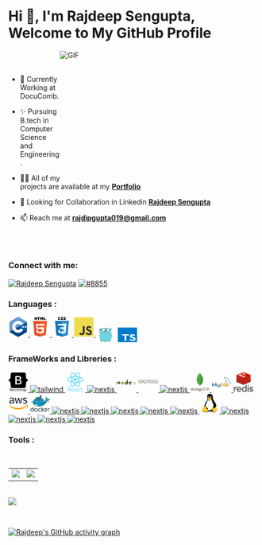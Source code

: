 <h1 align="left">Hi 👋, I'm Rajdeep Sengupta, Welcome to My GitHub Profile</h1>
<!-- <h3 align="center">A passionate frontend developer from India</h3> -->

<img align="right" alt="GIF" src="https://camo.githubusercontent.com/5ddf73ad3a205111cf8c686f687fc216c2946a75005718c8da5b837ad9de78c9/68747470733a2f2f7468756d62732e6766796361742e636f6d2f4576696c4e657874446576696c666973682d736d616c6c2e676966" width="400px" height="250" />
<br>
<br>

- 🌱 Currently Working at DocuComb.

- ✨ Pursuing B.tech in Computer Science and Engineering.

- 👨‍💻 All of my projects are available at my [**Portfolio**](https://rajdeep.space)

- 💬 Looking for Collaboration in Linkedin [**Rajdeep Sengupta**](https://www.linkedin.com/in/rajdeep-sengupta/) 

- 📫 Reach me at **rajdipgupta019@gmail.com**

<br>
<br>
<h3 align="left">Connect with me:</h3>
<p align="left">
<a href="https://www.linkedin.com/in/rajdeep-sengupta/" target="blank"><img align="center" src="https://raw.githubusercontent.com/rahuldkjain/github-profile-readme-generator/master/src/images/icons/Social/linked-in-alt.svg" alt="Rajdeep Sengupta" height="30" width="40" /></a>
<!-- <a href="https://fb.com/aritra-biswas" target="blank"><img align="center" src="https://raw.githubusercontent.com/rahuldkjain/github-profile-readme-generator/master/src/images/icons/Social/facebook.svg" alt="aritra biswas" height="30" width="40" /></a> -->
<!-- <a href="https://instagram.com/ARITRA_BISWAS_07" target="blank"><img align="center" src="https://raw.githubusercontent.com/rahuldkjain/github-profile-readme-generator/master/src/images/icons/Social/instagram.svg" alt="Rajdeep Sengupta" height="30" width="40" /></a> -->
<a href="https://discord.gg/#2260" target="blank"><img align="center" src="https://raw.githubusercontent.com/rahuldkjain/github-profile-readme-generator/master/src/images/icons/Social/discord.svg" alt="#8855" height="30" width="40" /></a>
</p>

<!-- <h3 align="left">Languages and Tools:</h3> -->
<h3 align="left">Languages :</h3>

<a href="https://www.w3schools.com/cpp/" target="_blank" rel="noreferrer"> <img src="https://raw.githubusercontent.com/devicons/devicon/master/icons/cplusplus/cplusplus-original.svg" alt="cplusplus" width="40" height="40"/> </a><a href="https://www.w3.org/html/" target="_blank" rel="noreferrer"> <img src="https://raw.githubusercontent.com/devicons/devicon/master/icons/html5/html5-original-wordmark.svg" alt="html5" width="40" height="40"/> </a><a href="https://www.w3schools.com/css/" target="_blank" rel="noreferrer"> <img src="https://raw.githubusercontent.com/devicons/devicon/master/icons/css3/css3-original-wordmark.svg" alt="css3" width="40" height="40"/> </a>  <a href="https://developer.mozilla.org/en-US/docs/Web/JavaScript" target="_blank" rel="noreferrer"> <img src="https://raw.githubusercontent.com/devicons/devicon/master/icons/javascript/javascript-original.svg" alt="javascript" width="40" height="40"/> </a>
  <a href="" target="blank"><img align="center" src="https://raw.githubusercontent.com/devicons/devicon/master/icons/go/go-original.svg" alt="#8855" height="30" width="40" /></a>
  <a href="" target="blank"><img align="center" src="https://raw.githubusercontent.com/devicons/devicon/master/icons/typescript/typescript-original.svg" alt="#8855" height="30" width="40" /></a>  
  
  
<h3 align="left">FrameWorks and Libreries :</h3>
<p align="left"> <a href="https://getbootstrap.com" target="_blank" rel="noreferrer"> <img src="https://raw.githubusercontent.com/devicons/devicon/master/icons/bootstrap/bootstrap-plain-wordmark.svg" alt="bootstrap" width="40" height="40"/> </a>   <a href="https://tailwindcss.com/" target="_blank" rel="noreferrer"> <img src="https://www.vectorlogo.zone/logos/tailwindcss/tailwindcss-icon.svg" alt="tailwind" width="40" height="40"/> </a> <a href="https://react.org/" target="_blank" rel="noreferrer"> <img src="https://raw.githubusercontent.com/devicons/devicon/master/icons/react/react-original-wordmark.svg" alt="tailwind" width="40" height="40"/> </a> <a href="https://nextjs.org/" target="_blank" rel="noreferrer"> <img src="https://raw.githubusercontent.com/bestofjs/bestofjs-webui/master/public/logos/nextjs.dark.svg" alt="nextjs" width="40" height="40"/> </a>
  <a href="" target="_blank" rel="noreferrer"> <img src="https://raw.githubusercontent.com/devicons/devicon/master/icons/nodejs/nodejs-original-wordmark.svg" alt="nextjs" width="40" height="40"/> </a>
  <a href="" target="_blank" rel="noreferrer"> <img src="https://raw.githubusercontent.com/devicons/devicon/master/icons/express/express-original-wordmark.svg" alt="nextjs" width="40" height="40"/> </a>
  <a href="" target="_blank" rel="noreferrer"> <img src="https://www.vectorlogo.zone/logos/graphql/graphql-icon.svg" alt="nextjs" width="40" height="40"/> </a>
  <a href="" target="_blank" rel="noreferrer"> <img src="https://raw.githubusercontent.com/devicons/devicon/master/icons/mongodb/mongodb-original-wordmark.svg" alt="nextjs" width="40" height="40"/> </a>
  <a href="" target="_blank" rel="noreferrer"> <img src="https://raw.githubusercontent.com/devicons/devicon/master/icons/mysql/mysql-original-wordmark.svg" alt="nextjs" width="40" height="40"/> </a>
  <a href="" target="_blank" rel="noreferrer"> <img src="https://raw.githubusercontent.com/devicons/devicon/master/icons/redis/redis-original-wordmark.svg" alt="nextjs" width="40" height="40"/> </a>
    <a href="" target="_blank" rel="noreferrer"> <img src="https://raw.githubusercontent.com/devicons/devicon/master/icons/amazonwebservices/amazonwebservices-original-wordmark.svg" alt="nextjs" width="40" height="40"/> </a>
    <a href="" target="_blank" rel="noreferrer"> <img src="https://raw.githubusercontent.com/devicons/devicon/master/icons/docker/docker-original-wordmark.svg" alt="nextjs" width="40" height="40"/> </a>
    <a href="" target="_blank" rel="noreferrer"> <img src="https://www.vectorlogo.zone/logos/google_cloud/google_cloud-icon.svg" alt="nextjs" width="40" height="40"/> </a>
    <a href="" target="_blank" rel="noreferrer"> <img src="https://www.vectorlogo.zone/logos/microsoft_azure/microsoft_azure-icon.svg" alt="nextjs" width="40" height="40"/> </a>
    <a href="" target="_blank" rel="noreferrer"> <img src="https://www.vectorlogo.zone/logos/kubernetes/kubernetes-icon.svg" alt="nextjs" width="40" height="40"/> </a>
    <a href="" target="_blank" rel="noreferrer"> <img src="https://www.vectorlogo.zone/logos/firebase/firebase-icon.svg" alt="nextjs" width="40" height="40"/> </a>
  <a href="" target="_blank" rel="noreferrer"> <img src="https://docs.amplify.aws/assets/logo-dark.svg" alt="nextjs" width="40" height="40"/> </a>
  <a href="" target="_blank" rel="noreferrer"> <img src="https://raw.githubusercontent.com/devicons/devicon/master/icons/linux/linux-original.svg" alt="nextjs" width="40" height="40"/> </a>
  <a href="" target="_blank" rel="noreferrer"> <img src="https://www.vectorlogo.zone/logos/git-scm/git-scm-icon.svg" alt="nextjs" width="40" height="40"/> </a>
  <a href="" target="_blank" rel="noreferrer"> <img src="https://cdn.worldvectorlogo.com/logos/adobe-xd.svg" alt="nextjs" width="40" height="40"/> </a>
  <a href="" target="_blank" rel="noreferrer"> <img src="https://www.vectorlogo.zone/logos/figma/figma-icon.svg" alt="nextjs" width="40" height="40"/> </a>
   <a href="" target="_blank" rel="noreferrer"> <img src="https://www.vectorlogo.zone/logos/getpostman/getpostman-icon.svg" alt="nextjs" width="40" height="40"/> </a>
  
  

</p>

<h3 align="left">Tools : </h3>


<br />

<table align="center">
<tr>
<td><img src="https://github-readme-stats.vercel.app/api/top-langs?username=Rajdip019&show_icons=true&locale=en&layout=compact&theme=tokyonight" />
</td>
<td>
<img src="https://github-readme-stats.vercel.app/api?username=Rajdip019&include_all_commits=true&count_private=true&show_icons=true&line_height=20&theme=tokyonight"/>
</td>
</tr>
</table>
<br />
<img align="center" src="https://github-readme-stats.vercel.app/api/wakatime?username=Rajdip019&layout=compact&theme=dracula" />
</p>

<br>

[![Rajdeep's GitHub activity graph](https://activity-graph.herokuapp.com/graph?username=Rajdip019&bg_color=0D1117&color=5BCDEC&line=5BCDEC&point=FFFFFF&hide_border=true)](https://github.com/Rajdip019)
